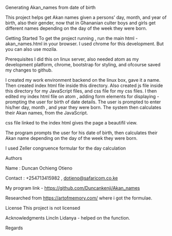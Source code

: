 Generating Akan_names from date of birth

This project helps get Akan names given a persons' day, month, and year of birth, also their gender, now that in Ghananian culter boys and girls get different names depending on the day of the week they were born. 

Getting Started
To get the project running , run the main html - akan_names.html in your browser. I used chrome for this development. But you can also use mozila.

Prerequisites
I did this on linux server, also needed atom as my development platform, chrome, bootstrap for styling, and ofcourse saved my changes to github.

I created my work environment backend on the linux box, gave it a name. Then created index html file inside this directory. Also created js file inside this directory for my JavaScript files, and css file for my css files.
I then edited my index html file on atom , adding form elements for displaying - prompting the user for birth of date details. The user is prompted to enter his/her day, month , and year they were born. The system then calculates their Akan names, from the JavaScript.

css file linked to the index html gives the page a beautifil view.


The program prompts the user for his date of birth, then calculates their Akan name depending on the day of the week they were born.

I used Zeller congruence formular for the day calculation

Authors

Name : Duncan Ochieng Otieno

Contact : +254713415982 , dotieno@safaricom.co.ke

My program link - https://github.com/Duncankenji/Akan_names

Researched from https://artofmemory.com/ where i got the formulae.

License
This project is not licensed

Acknowledgments
Lincln Lidanya - helped on the function.

Regards
